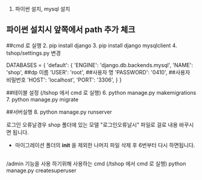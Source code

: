 1. 파이썬 설치, mysql 설치
## 파이썬 설치시 앞쪽에서 path 추가 체크

##cmd 로 실행
2. pip install django
3. pip install django mysqlclient
4. tshop/settings.py 변경

DATABASES = {
    'default': {
        'ENGINE': 'django.db.backends.mysql',
        'NAME': 'shop',                        ##dp 이름
        'USER': 'root',                        ##사용자 명
        'PASSWORD': '0410',                    ##사용자 비밀번호
        'HOST': 'localhost',
        'PORT': '3306',
    }
}



##테이블 설정 (/tshop 에서 cmd 로 실행)
6. python manage.py makemigrations
7. python manage.py migrate

##서버실행
8. python manage.py runserver


로그인 오류날경우  shop 폴더에 있는 모델  "로그인오류날시" 파일로 걸로 내용 바꾸시면 됩니다.
+ 마이그레이션 폴더의 __init__ 을 제외한 나머지 파일 삭제 후 6번부터 다시 하면됩니다.
  
##
/admin 기능을 사용 하기위해 사용하는 cmd (/tshop 에서 cmd 로 실행)
python manage.py createsuperuser
